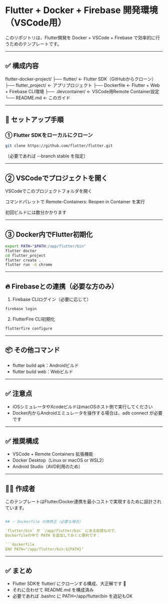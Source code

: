 # Flutter + Docker + Firebase 開発環境（VSCode用）
このリポジトリは、Flutter開発を Docker + VSCode + Firebase で効率的に行うためのテンプレートです。

---
## ✅ 構成内容
flutter-docker-project/ ├── flutter/ ← Flutter SDK（GitHubからクローン） ├── flutter_project/ ← アプリプロジェクト ├── Dockerfile ← Flutter + Web + Firebase CLI環境 ├── .devcontainer/ ← VSCode用Remote Container設定 └── README.md ← このガイド

---
## 🧩 セットアップ手順
### ① Flutter SDKをローカルにクローン
```bash
git clone https://github.com/flutter/flutter.git
```
（必要であれば --branch stable を指定）

---
## ② VSCodeでプロジェクトを開く
VSCodeでこのプロジェクトフォルダを開く

コマンドパレットで Remote-Containers: Reopen in Container を実行

初回ビルドには数分かかります

---
## ③ Docker内でFlutter初期化
```bash
export PATH="$PATH:/app/flutter/bin"
flutter doctor
cd flutter_project
flutter create .
flutter run -d chrome
```
---
## 🔥 Firebaseとの連携（必要な方のみ）
1. Firebase CLIログイン（必要に応じて）
```bash
firebase login
```
2. FlutterFire CLI初期化
```bash
flutterfire configure
```
---
## 📦 その他コマンド
* flutter build apk：Androidビルド
* flutter build web：Webビルド
---
## ✅ 注意点
* iOSシミュレータやXcodeビルドはmacOSホスト側で実行してください
* Docker内からAndroidエミュレータを操作する場合は、adb connect が必要です
---
## ✅ 推奨構成
* VSCode + Remote Containers 拡張機能
* Docker Desktop（Linux or macOS or WSL2）
* Android Studio（AVD利用のため）
---
## 🧑‍💻 作成者
このテンプレートはFlutter/Docker連携を最小コストで実現するために設計されています。
```yaml

## ✅ Dockerfile の微修正（必要な場合）

`flutter/bin` が `/app/flutter/bin` にある前提なので、  
Dockerfileの中で PATH を追加しておくと便利です：

```dockerfile
ENV PATH="/app/flutter/bin:${PATH}"

```
---
## ✅ まとめ
* Flutter SDKを flutter/ にクローンする構成、大正解です 💯
* それに合わせて README.md を構成済み
* 必要であれば .bashrc に PATH=/app/flutter/bin を追記もOK